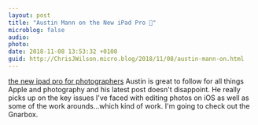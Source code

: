 ```yaml
---
layout: post
title: "Austin Mann on the New iPad Pro 🔗"
microblog: false
audio: 
photo: 
date: 2018-11-08 13:53:32 +0100
guid: http://ChrisJWilson.micro.blog/2018/11/08/austin-mann-on.html
---
```

[the new ipad pro for photographers](http://austinmann.com/trek/ipad-pro-photographer-iceland) 
Austin is great to follow for all things Apple and photography and his latest post doesn't disappoint. He really picks up on the key issues I've faced with editing photos on iOS as well as some of the work arounds...which kind of work. I'm going to check out the Gnarbox.
